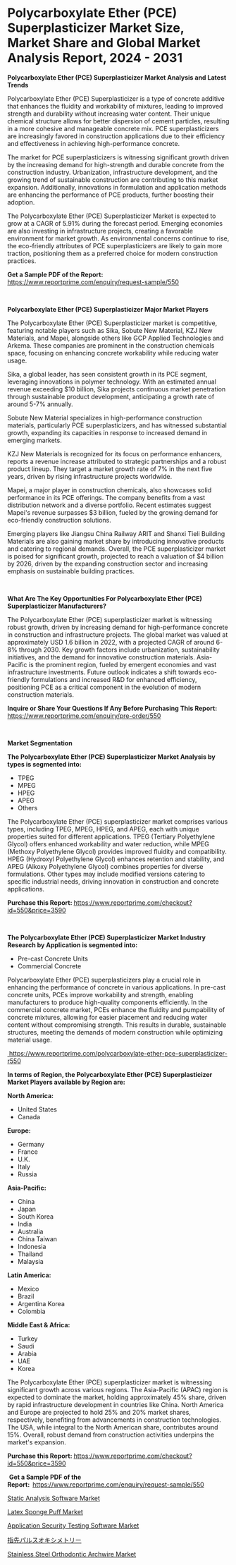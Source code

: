 <p><h1>Polycarboxylate Ether (PCE) Superplasticizer Market Size, Market Share and Global Market Analysis Report, 2024 - 2031</h1></p><p><strong>Polycarboxylate Ether (PCE) Superplasticizer Market Analysis and Latest Trends</strong></p>
<p><p>Polycarboxylate Ether (PCE) Superplasticizer is a type of concrete additive that enhances the fluidity and workability of mixtures, leading to improved strength and durability without increasing water content. Their unique chemical structure allows for better dispersion of cement particles, resulting in a more cohesive and manageable concrete mix. PCE superplasticizers are increasingly favored in construction applications due to their efficiency and effectiveness in achieving high-performance concrete.</p><p>The market for PCE superplasticizers is witnessing significant growth driven by the increasing demand for high-strength and durable concrete from the construction industry. Urbanization, infrastructure development, and the growing trend of sustainable construction are contributing to this market expansion. Additionally, innovations in formulation and application methods are enhancing the performance of PCE products, further boosting their adoption.</p><p>The Polycarboxylate Ether (PCE) Superplasticizer Market is expected to grow at a CAGR of 5.91% during the forecast period. Emerging economies are also investing in infrastructure projects, creating a favorable environment for market growth. As environmental concerns continue to rise, the eco-friendly attributes of PCE superplasticizers are likely to gain more traction, positioning them as a preferred choice for modern construction practices.</p></p>
<p><strong>Get a Sample PDF of the Report:&nbsp;</strong> <a href="https://www.reportprime.com/enquiry/request-sample/550">https://www.reportprime.com/enquiry/request-sample/550</a></p>
<p>&nbsp;</p>
<p><strong>Polycarboxylate Ether (PCE) Superplasticizer Major Market Players</strong></p>
<p><p>The Polycarboxylate Ether (PCE) Superplasticizer market is competitive, featuring notable players such as Sika, Sobute New Material, KZJ New Materials, and Mapei, alongside others like GCP Applied Technologies and Arkema. These companies are prominent in the construction chemicals space, focusing on enhancing concrete workability while reducing water usage.</p><p>Sika, a global leader, has seen consistent growth in its PCE segment, leveraging innovations in polymer technology. With an estimated annual revenue exceeding $10 billion, Sika projects continuous market penetration through sustainable product development, anticipating a growth rate of around 5-7% annually.</p><p>Sobute New Material specializes in high-performance construction materials, particularly PCE superplasticizers, and has witnessed substantial growth, expanding its capacities in response to increased demand in emerging markets.</p><p>KZJ New Materials is recognized for its focus on performance enhancers, reports a revenue increase attributed to strategic partnerships and a robust product lineup. They target a market growth rate of 7% in the next five years, driven by rising infrastructure projects worldwide.</p><p>Mapei, a major player in construction chemicals, also showcases solid performance in its PCE offerings. The company benefits from a vast distribution network and a diverse portfolio. Recent estimates suggest Mapei's revenue surpasses $3 billion, fueled by the growing demand for eco-friendly construction solutions.</p><p>Emerging players like Jiangsu China Railway ARIT and Shanxi Tieli Building Materials are also gaining market share by introducing innovative products and catering to regional demands. Overall, the PCE superplasticizer market is poised for significant growth, projected to reach a valuation of $4 billion by 2026, driven by the expanding construction sector and increasing emphasis on sustainable building practices.</p></p>
<p>&nbsp;</p>
<p><strong>What Are The Key Opportunities For Polycarboxylate Ether (PCE) Superplasticizer Manufacturers?</strong></p>
<p><p>The Polycarboxylate Ether (PCE) superplasticizer market is witnessing robust growth, driven by increasing demand for high-performance concrete in construction and infrastructure projects. The global market was valued at approximately USD 1.6 billion in 2022, with a projected CAGR of around 6-8% through 2030. Key growth factors include urbanization, sustainability initiatives, and the demand for innovative construction materials. Asia-Pacific is the prominent region, fueled by emergent economies and vast infrastructure investments. Future outlook indicates a shift towards eco-friendly formulations and increased R&D for enhanced efficiency, positioning PCE as a critical component in the evolution of modern construction materials.</p></p>
<p><strong>Inquire or Share Your Questions If Any Before Purchasing This Report:</strong> <a href="https://www.reportprime.com/enquiry/pre-order/550">https://www.reportprime.com/enquiry/pre-order/550</a></p>
<p>&nbsp;</p>
<p><strong>Market Segmentation</strong></p>
<p><strong>The Polycarboxylate Ether (PCE) Superplasticizer Market Analysis by types is segmented into:</strong></p>
<p><ul><li>TPEG</li><li>MPEG</li><li>HPEG</li><li>APEG</li><li>Others</li></ul></p>
<p><p>The Polycarboxylate Ether (PCE) superplasticizer market comprises various types, including TPEG, MPEG, HPEG, and APEG, each with unique properties suited for different applications. TPEG (Tertiary Polyethylene Glycol) offers enhanced workability and water reduction, while MPEG (Methoxy Polyethylene Glycol) provides improved fluidity and compatibility. HPEG (Hydroxyl Polyethylene Glycol) enhances retention and stability, and APEG (Alkoxy Polyethylene Glycol) combines properties for diverse formulations. Other types may include modified versions catering to specific industrial needs, driving innovation in construction and concrete applications.</p></p>
<p><strong>Purchase this Report:&nbsp;</strong><a href="https://www.reportprime.com/checkout?id=550&price=3590">https://www.reportprime.com/checkout?id=550&price=3590</a></p>
<p>&nbsp;</p>
<p><strong>The Polycarboxylate Ether (PCE) Superplasticizer Market Industry Research by Application is segmented into:</strong></p>
<p><ul><li>Pre-cast Concrete Units</li><li>Commercial Concrete</li></ul></p>
<p><p>Polycarboxylate Ether (PCE) superplasticizers play a crucial role in enhancing the performance of concrete in various applications. In pre-cast concrete units, PCEs improve workability and strength, enabling manufacturers to produce high-quality components efficiently. In the commercial concrete market, PCEs enhance the fluidity and pumpability of concrete mixtures, allowing for easier placement and reducing water content without compromising strength. This results in durable, sustainable structures, meeting the demands of modern construction while optimizing material usage.</p></p>
<p><a href="https://www.reportprime.com/polycarboxylate-ether-pce-superplasticizer-r550">&nbsp;https://www.reportprime.com/polycarboxylate-ether-pce-superplasticizer-r550</a></p>
<p><strong>In terms of Region, the Polycarboxylate Ether (PCE) Superplasticizer Market Players available by Region are:</strong></p>
<p>
    <p> <strong> North America: </strong>
        <ul>
            <li>United States</li>
            <li>Canada</li>
        </ul>
        </p> 
    <p> <strong> Europe: </strong>
        <ul>
            <li>Germany</li>
            <li>France</li>
            <li>U.K.</li>
            <li>Italy</li>
            <li>Russia</li>
        </ul>
        </p> 
    <p> <strong> Asia-Pacific: </strong>
        <ul>
            <li>China</li>
            <li>Japan</li>
            <li>South Korea</li>
            <li>India</li>
            <li>Australia</li>
            <li>China Taiwan</li>
            <li>Indonesia</li>
            <li>Thailand</li>
            <li>Malaysia</li>
        </ul>
        </p> 
    <p> <strong> Latin America: </strong>
        <ul>
            <li>Mexico</li>
            <li>Brazil</li>
            <li>Argentina Korea</li>
            <li>Colombia</li>
        </ul>
        </p> 
    <p> <strong> Middle East & Africa: </strong>
        <ul>
            <li>Turkey</li>
            <li>Saudi</li>
            <li>Arabia</li>
            <li>UAE</li>
            <li>Korea</li>
        </ul>
    </p>
    </p>
<p><p>The Polycarboxylate Ether (PCE) superplasticizer market is witnessing significant growth across various regions. The Asia-Pacific (APAC) region is expected to dominate the market, holding approximately 45% share, driven by rapid infrastructure development in countries like China. North America and Europe are projected to hold 25% and 20% market shares, respectively, benefiting from advancements in construction technologies. The USA, while integral to the North American share, contributes around 15%. Overall, robust demand from construction activities underpins the market's expansion.</p></p>
<p><strong>Purchase this Report: </strong><a href="https://www.reportprime.com/checkout?id=550&price=3590">https://www.reportprime.com/checkout?id=550&price=3590</a></p>
<p>&nbsp;<strong>Get a Sample PDF of the Report:&nbsp;&nbsp;</strong><a href="https://www.reportprime.com/enquiry/request-sample/550">https://www.reportprime.com/enquiry/request-sample/550</a></p>
<p><strong></strong></p>
<p><p><a href="https://medium.com/@itzelheller546/global-static-analysis-software-market-trends-analysis-and-future-growth-prospects-2024-2031-de4aa18e0a47">Static Analysis Software Market</a></p><p><a href="https://www.linkedin.com/pulse/insights-latex-sponge-puff-market-share-competitive-landscape-wko6f?trackingId=aTRs5CmzQreKUZHHSmeUdg%3D%3D">Latex Sponge Puff Market</a></p><p><a href="https://medium.com/@itzelheller546/application-security-testing-software-industry-forecast-market-shifts-and-strategic-imperatives-c28407034e9f">Application Security Testing Software Market</a></p><p><a href="https://medium.com/@harper17bmoles/%E3%83%95%E3%82%A3%E3%83%B3%E3%82%AC%E3%83%BC%E3%83%81%E3%83%83%E3%83%97%E3%83%91%E3%83%AB%E3%82%B9%E3%82%AA%E3%82%AD%E3%82%B7%E3%83%A1%E3%83%88%E3%83%AA%E3%83%BC%E5%B8%82%E5%A0%B4%E3%81%AE%E5%B0%86%E6%9D%A5%E3%81%AE%E5%8B%95%E5%90%91-%E6%96%B0%E8%88%88%E5%B8%82%E5%A0%B4%E3%81%AE%E3%83%88%E3%83%AC%E3%83%B3%E3%83%89%E3%81%A82031%E5%B9%B4%E3%81%BE%E3%81%A7%E3%81%AE%E4%BA%88%E6%B8%AC-f04cd1d7b1f2">指先パルスオキシメトリー</a></p><p><a href="https://issuu.com/reportprime-2/docs/stainless-steel-orthodontic-archwir_9e3b318040c4b3">Stainless Steel Orthodontic Archwire Market</a></p></p>